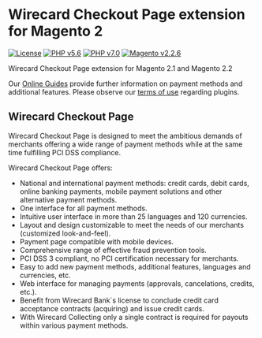 # Wirecard Checkout Page extension for Magento 2

[![License](https://img.shields.io/badge/license-GPLv2-blue.svg)](https://raw.githubusercontent.com/wirecard/Magento2-WCP/master/LICENSE)
[![PHP v5.6](https://img.shields.io/badge/php-v5.6-yellow.svg)](http://www.php.net)
[![PHP v7.0](https://img.shields.io/badge/php-v7.0-yellow.svg)](http://www.php.net)
[![Magento v2.2.6](https://img.shields.io/badge/magento-v2.2.6-green.svg)](https://magento.com/)

Wirecard Checkout Page extension for Magento 2.1 and Magento 2.2

Our [Online Guides](https://guides.wirecard.at/) provide further information on payment methods and additional features. Please observe our [terms of use](https://guides.wirecard.at/shop_plugins:info#terms_of_use) regarding plugins.

## Wirecard Checkout Page
Wirecard Checkout Page is designed to meet the ambitious demands of merchants offering a wide range of payment methods while at the same time fulfilling PCI DSS compliance.

Wirecard Checkout Page offers:
- National and international payment methods: credit cards, debit cards, online banking payments, mobile payment solutions and other alternative payment methods.
- One interface for all payment methods.
- Intuitive user interface in more than 25 languages and 120 currencies.
- Layout and design customizable to meet the needs of our merchants (customized look-and-feel).
- Payment page compatible with mobile devices.
- Comprehensive range of effective fraud prevention tools.
- PCI DSS 3 compliant, no PCI certification necessary for merchants.
- Easy to add new payment methods, additional features, languages and currencies, etc.
- Web interface for managing payments (approvals, cancelations, credits, etc.).
- Benefit from Wirecard Bank´s license to conclude credit card acceptance contracts (acquiring) and issue credit cards.
- With Wirecard Collecting only a single contract is required for payouts within various payment methods.
